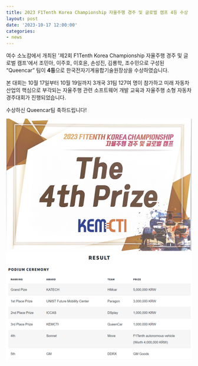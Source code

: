 ```yaml
---
title: 2023 F1Tenth Korea Championship 자율주행 경주 및 글로벌 캠프 4등 수상
layout: post
date: '2023-10-17 12:00:00'
categories:
- news
---
```


여수 소노캄에서 개최된 '제2회 F1Tenth Korea Championship 자율주행 경주 및 글로벌 캠프'에서 조민아, 이주호, 이호윤, 손성진, 김룡학, 조수민으로 구성된 “Queencar” 팀이 **4등**으로 한국전자기계융합기술원장상을 수상하였습니다. 

본 대회는 10월 17일부터 10월 19일까지 3개국 31팀 127여 명이 참가하고 미래 자동차 산업의 핵심으로 부각되는 자율주행 관련 소프트웨어 개발 교육과 자율주행 소형 자동차 경주대회가 진행되었습니다.

수상하신 Queencar팀 축하드립니다!


<img src="/post_image/23_f1tenth_prize.png" width="700">
<img src="/post_image/23_f1tenth_result.png" width="700">